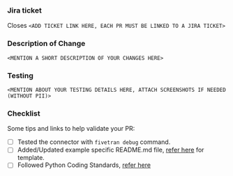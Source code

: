 ### Jira ticket
Closes `<ADD TICKET LINK HERE, EACH PR MUST BE LINKED TO A JIRA TICKET>`

### Description of Change
`<MENTION A SHORT DESCRIPTION OF YOUR CHANGES HERE>`

### Testing
`<MENTION ABOUT YOUR TESTING DETAILS HERE, ATTACH SCREENSHOTS IF NEEDED (WITHOUT PII)>`

### Checklist
Some tips and links to help validate your PR:

- [ ] Tested the connector with `fivetran debug` command.
- [ ] Added/Updated example specific README.md file, [refer here](https://github.com/fivetran/fivetran_connector_sdk/tree/main/template_example_connector/README_template.md) for template.
- [ ] Followed Python Coding Standards, [refer here](https://fivetran.slab.com/posts/connector-sdk-examples-pr-policy-and-python-coding-standards-yzr9ggss)
